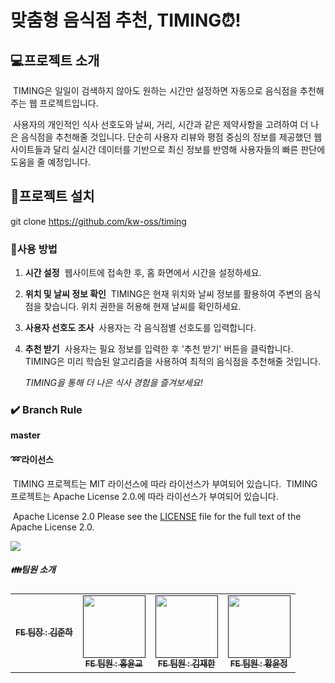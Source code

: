 
# 맞춤형 음식점 추천, TIMING⏰!      



## 💻프로젝트 소개  
 &nbsp;TIMING은 일일이 검색하지 않아도 원하는 시간만 설정하면 자동으로 음식점을 추천해주는 웹 프로젝트입니다.
 
 &nbsp;사용자의 개인적인 식사 선호도와 날씨, 거리, 시간과 같은 제약사항을 고려하여 더 나은 음식점을 추천해줄 것입니다. 단순히 사용자 리뷰와 평점 중심의 정보를 제공했던 웹 사이트들과 달리 실시간 데이터를 기반으로 최신 정보를 반영해 사용자들의 빠른 판단에 도움을 줄 예정입니다.


## 📁프로젝트 설치
git clone https://github.com/kw-oss/timing



### 📑사용 방법  
1. **시간 설정**
  &nbsp;웹사이트에 접속한 후, 홈 화면에서 시간을 설정하세요.

2. **위치 및 날씨 정보 확인**
  &nbsp;TIMING은 현재 위치와 날씨 정보를 활용하여 주변의 음식점을 찾습니다. 위치 권한을 허용해 현재 날씨를 확인하세요.

3. **사용자 선호도 조사**
  &nbsp;사용자는 각 음식점별 선호도를 입력합니다.

4. **추천 받기**
   &nbsp;사용자는 필요 정보를 입력한 후 '추천 받기' 버튼을 클릭합니다. TIMING은 미리 학습된 알고리즘을 사용하여 최적의 음식점을 추천해줄 것입니다.

   *TIMING을 통해 더 나은 식사 경험을 즐겨보세요!*



### ✔️ Branch Rule  
**master**





   #### ➿라이선스
   &nbsp;TIMING 프로젝트는 MIT 라이선스에 따라 라이선스가 부여되어 있습니다.
   &nbsp;TIMING 프로젝트는 Apache License 2.0.에 따라 라이선스가 부여되어 있습니다.  
   
&nbsp;Apache License 2.0
Please see the [LICENSE](LICENSE) file for the full text of the Apache License 2.0.

 <img src="https://img.shields.io/badge/selenium-43B02A?style=for-the-badge&logo=selenium&logoColor=white">


   ##### 👪팀원 소개
   <table>
  <tbody>
    <tr>
      <td align="center"><a href=""><img src="width="100px;" alt=""/><br /><sub><b>FE 팀장 : 김준하 </b></sub></a><br /></td>
      <td align="center"><a href=""><img src="" width="100px;" alt=""/><br /><sub><b>FE 팀원 : 홍윤교 </b></sub></a><br /></td>
      <td align="center"><a href=""><img src="" width="100px;" alt=""/><br /><sub><b>FE 팀원 : 김재한 </b></sub></a><br /></td>
      <td align="center"><a href=""><img src="" width="100px;" alt=""/><br /><sub><b>FE 팀원 : 황윤정 </b></sub></a><br /></td>
  </tbody>
</table>
